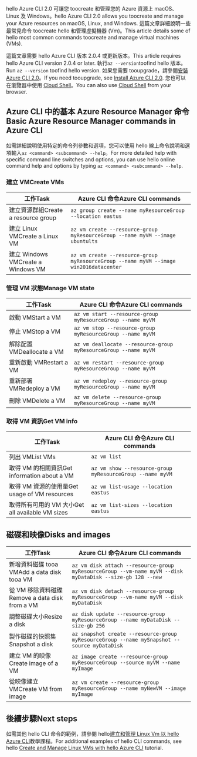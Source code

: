 <span data-ttu-id="9b667-101">hello Azure CLI 2.0 可讓您 toocreate 和管理您的 Azure 資源上 macOS、 Linux 及 Windows。</span><span class="sxs-lookup"><span data-stu-id="9b667-101">hello Azure CLI 2.0 allows you toocreate and manage your Azure resources on macOS, Linux, and Windows.</span></span> <span data-ttu-id="9b667-102">這篇文章詳細說明一些最常見命令 toocreate hello 和管理虛擬機器 (Vm)。</span><span class="sxs-lookup"><span data-stu-id="9b667-102">This article details some of hello most common commands toocreate and manage virtual machines (VMs).</span></span>

<span data-ttu-id="9b667-103">這篇文章需要 hello Azure CLI 版本 2.0.4 或更新版本。</span><span class="sxs-lookup"><span data-stu-id="9b667-103">This article requires hello Azure CLI version 2.0.4 or later.</span></span> <span data-ttu-id="9b667-104">執行`az --version`toofind hello 版本。</span><span class="sxs-lookup"><span data-stu-id="9b667-104">Run `az --version` toofind hello version.</span></span> <span data-ttu-id="9b667-105">如果您需要 tooupgrade，請參閱[安裝 Azure CLI 2.0](/cli/azure/install-azure-cli)。</span><span class="sxs-lookup"><span data-stu-id="9b667-105">If you need tooupgrade, see [Install Azure CLI 2.0](/cli/azure/install-azure-cli).</span></span> <span data-ttu-id="9b667-106">您也可以在瀏覽器中使用 [Cloud Shell](/azure/cloud-shell/quickstart)。</span><span class="sxs-lookup"><span data-stu-id="9b667-106">You can also use [Cloud Shell](/azure/cloud-shell/quickstart) from your browser.</span></span>

## <a name="basic-azure-resource-manager-commands-in-azure-cli"></a><span data-ttu-id="9b667-107">Azure CLI 中的基本 Azure Resource Manager 命令</span><span class="sxs-lookup"><span data-stu-id="9b667-107">Basic Azure Resource Manager commands in Azure CLI</span></span>
<span data-ttu-id="9b667-108">如需詳細說明使用特定的命令列參數和選項，您可以使用 hello 線上命令說明和選項輸入`az <command> <subcommand> --help`。</span><span class="sxs-lookup"><span data-stu-id="9b667-108">For more detailed help with specific command line switches and options, you can use hello online command help and options by typing `az <command> <subcommand> --help`.</span></span>

### <a name="create-vms"></a><span data-ttu-id="9b667-109">建立 VM</span><span class="sxs-lookup"><span data-stu-id="9b667-109">Create VMs</span></span>
| <span data-ttu-id="9b667-110">工作</span><span class="sxs-lookup"><span data-stu-id="9b667-110">Task</span></span> | <span data-ttu-id="9b667-111">Azure CLI 命令</span><span class="sxs-lookup"><span data-stu-id="9b667-111">Azure CLI commands</span></span> |
| --- | --- |
| <span data-ttu-id="9b667-112">建立資源群組</span><span class="sxs-lookup"><span data-stu-id="9b667-112">Create a resource group</span></span> | `az group create --name myResourceGroup --location eastus` |
| <span data-ttu-id="9b667-113">建立 Linux VM</span><span class="sxs-lookup"><span data-stu-id="9b667-113">Create a Linux VM</span></span> | `az vm create --resource-group myResourceGroup --name myVM --image ubuntults` |
| <span data-ttu-id="9b667-114">建立 Windows VM</span><span class="sxs-lookup"><span data-stu-id="9b667-114">Create a Windows VM</span></span> | `az vm create --resource-group myResourceGroup --name myVM --image win2016datacenter` |

### <a name="manage-vm-state"></a><span data-ttu-id="9b667-115">管理 VM 狀態</span><span class="sxs-lookup"><span data-stu-id="9b667-115">Manage VM state</span></span>
| <span data-ttu-id="9b667-116">工作</span><span class="sxs-lookup"><span data-stu-id="9b667-116">Task</span></span> | <span data-ttu-id="9b667-117">Azure CLI 命令</span><span class="sxs-lookup"><span data-stu-id="9b667-117">Azure CLI commands</span></span> |
| --- | --- |
| <span data-ttu-id="9b667-118">啟動 VM</span><span class="sxs-lookup"><span data-stu-id="9b667-118">Start a VM</span></span> | `az vm start --resource-group myResourceGroup --name myVM` |
| <span data-ttu-id="9b667-119">停止 VM</span><span class="sxs-lookup"><span data-stu-id="9b667-119">Stop a VM</span></span> | `az vm stop --resource-group myResourceGroup --name myVM` |
| <span data-ttu-id="9b667-120">解除配置 VM</span><span class="sxs-lookup"><span data-stu-id="9b667-120">Deallocate a VM</span></span> | `az vm deallocate --resource-group myResourceGroup --name myVM` |
| <span data-ttu-id="9b667-121">重新啟動 VM</span><span class="sxs-lookup"><span data-stu-id="9b667-121">Restart a VM</span></span> | `az vm restart --resource-group myResourceGroup --name myVM` |
| <span data-ttu-id="9b667-122">重新部署 VM</span><span class="sxs-lookup"><span data-stu-id="9b667-122">Redeploy a VM</span></span> | `az vm redeploy --resource-group myResourceGroup --name myVM` |
| <span data-ttu-id="9b667-123">刪除 VM</span><span class="sxs-lookup"><span data-stu-id="9b667-123">Delete a VM</span></span> | `az vm delete --resource-group myResourceGroup --name myVM` |

### <a name="get-vm-info"></a><span data-ttu-id="9b667-124">取得 VM 資訊</span><span class="sxs-lookup"><span data-stu-id="9b667-124">Get VM info</span></span>
| <span data-ttu-id="9b667-125">工作</span><span class="sxs-lookup"><span data-stu-id="9b667-125">Task</span></span> | <span data-ttu-id="9b667-126">Azure CLI 命令</span><span class="sxs-lookup"><span data-stu-id="9b667-126">Azure CLI commands</span></span> |
| --- | --- |
| <span data-ttu-id="9b667-127">列出 VM</span><span class="sxs-lookup"><span data-stu-id="9b667-127">List VMs</span></span> | `az vm list` |
| <span data-ttu-id="9b667-128">取得 VM 的相關資訊</span><span class="sxs-lookup"><span data-stu-id="9b667-128">Get information about a VM</span></span> | `az vm show --resource-group myResourceGroup --name myVM` |
| <span data-ttu-id="9b667-129">取得 VM 資源的使用量</span><span class="sxs-lookup"><span data-stu-id="9b667-129">Get usage of VM resources</span></span> | `az vm list-usage --location eastus` |
| <span data-ttu-id="9b667-130">取得所有可用的 VM 大小</span><span class="sxs-lookup"><span data-stu-id="9b667-130">Get all available VM sizes</span></span> | `az vm list-sizes --location eastus` |

## <a name="disks-and-images"></a><span data-ttu-id="9b667-131">磁碟和映像</span><span class="sxs-lookup"><span data-stu-id="9b667-131">Disks and images</span></span>
| <span data-ttu-id="9b667-132">工作</span><span class="sxs-lookup"><span data-stu-id="9b667-132">Task</span></span> | <span data-ttu-id="9b667-133">Azure CLI 命令</span><span class="sxs-lookup"><span data-stu-id="9b667-133">Azure CLI commands</span></span> |
| --- | --- |
| <span data-ttu-id="9b667-134">新增資料磁碟 tooa VM</span><span class="sxs-lookup"><span data-stu-id="9b667-134">Add a data disk tooa VM</span></span> | `az vm disk attach --resource-group myResourceGroup --vm-name myVM --disk myDataDisk --size-gb 128 --new ` |
| <span data-ttu-id="9b667-135">從 VM 移除資料磁碟</span><span class="sxs-lookup"><span data-stu-id="9b667-135">Remove a data disk from a VM</span></span> | `az vm disk detach --resource-group myResourceGroup --vm-name myVM --disk myDataDisk` |
| <span data-ttu-id="9b667-136">調整磁碟大小</span><span class="sxs-lookup"><span data-stu-id="9b667-136">Resize a disk</span></span> | `az disk update --resource-group myResourceGroup --name myDataDisk --size-gb 256` |
| <span data-ttu-id="9b667-137">製作磁碟的快照集</span><span class="sxs-lookup"><span data-stu-id="9b667-137">Snapshot a disk</span></span> | `az snapshot create --resource-group myResourceGroup --name mySnapshot --source myDataDisk` |
| <span data-ttu-id="9b667-138">建立 VM 的映像</span><span class="sxs-lookup"><span data-stu-id="9b667-138">Create image of a VM</span></span> | `az image create --resource-group myResourceGroup --source myVM --name myImage` |
| <span data-ttu-id="9b667-139">從映像建立 VM</span><span class="sxs-lookup"><span data-stu-id="9b667-139">Create VM from image</span></span> | `az vm create --resource-group myResourceGroup --name myNewVM --image myImage` |


## <a name="next-steps"></a><span data-ttu-id="9b667-140">後續步驟</span><span class="sxs-lookup"><span data-stu-id="9b667-140">Next steps</span></span>
<span data-ttu-id="9b667-141">如需其他 hello CLI 命令的範例，請參閱 hello[建立和管理 Linux Vm 以 hello Azure CLI](../articles/virtual-machines/linux/tutorial-manage-vm.md)教學課程。</span><span class="sxs-lookup"><span data-stu-id="9b667-141">For additional examples of hello CLI commands, see hello [Create and Manage Linux VMs with hello Azure CLI](../articles/virtual-machines/linux/tutorial-manage-vm.md) tutorial.</span></span>

